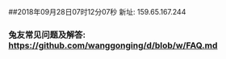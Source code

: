 ##2018年09月28日07时12分07秒 新址: 159.65.167.244
### 兔友常见问题及解答: https://github.com/wanggonging/d/blob/w/FAQ.md
